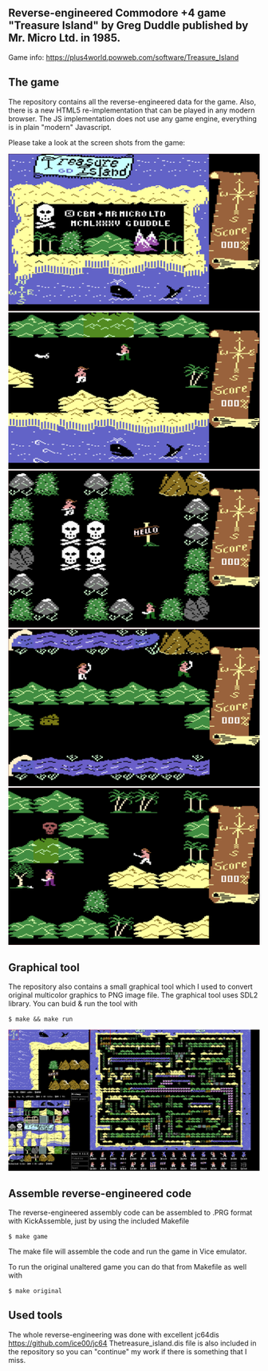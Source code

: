 ## Reverse-engineered Commodore +4 game "Treasure Island" by Greg Duddle published by Mr. Micro Ltd. in 1985.

Game info: https://plus4world.powweb.com/software/Treasure_Island

## The game

The repository contains all the reverse-engineered data for the game. Also, there is a new HTML5 re-implementation that can be played in any modern browser. The JS implementation does not use any game engine, everything is in plain "modern" Javascript.

Please take a look at the screen shots from the game:

![Alt text](/screenshots/ti_screenshot_001.png?raw=true "Screenshot1")
![Alt text](/screenshots/ti_screenshot_002.png?raw=true "Screenshot2")
![Alt text](/screenshots/ti_screenshot_003.png?raw=true "Screenshot3")
![Alt text](/screenshots/ti_screenshot_004.png?raw=true "Screenshot4")
![Alt text](/screenshots/ti_screenshot_005.png?raw=true "Screenshot5")


## Graphical tool
The repository also contains a small graphical tool which I used to convert original multicolor graphics
to PNG image file. The graphical tool uses SDL2 library. You can buid & run the tool with

```console
$ make && make run
```

![Alt text](/screenshots/gw_screenshot_001.png?raw=true "Graphical tool")

## Assemble reverse-engineered code

The reverse-engineered assembly code can be assembled to .PRG format with KickAssemble, just by using
the included Makefile

```console
$ make game
```

The make file will assemble the code and run the game in Vice emulator.

To run the original unaltered game you can do that from Makefile as well with

```console
$ make original
```

## Used tools

The whole reverse-engineering was done with excellent jc64dis https://github.com/ice00/jc64
Thetreasure_island.dis file is also included in the repository so you can "continue" my work if there is something that I miss.



